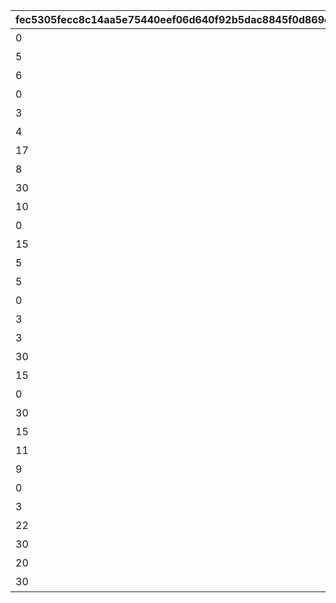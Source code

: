 |fec5305fecc8c14aa5e75440eef06d640f92b5dac8845f0d869c174527afde19|4794d7fefcb4a88fb5337157920c6e3d53560c08034cf09f3d0949c8c31007b7|72bb7b65149397241f26ec93ef57c32eeab7203d271902f037239a2d030b8617|e11fc75b489148762a9b05ee152e188eb78eccdbec7a6d55ce0a64bb5b0fe860|44883d45dbcf7b961144ee659d33e14dc94e9548276e091993566e4f295be0ed|ec3280f31eb7c63deb1594b4a2bd721f20f926c5b0d89e16199f63b0f5e3258d|78340a41ea56704ecfb1b9c439db2ae2b67af5995db216b6fdec4a13c97d54d7|ec0ae83d94c30064ec983ae842fb1f00e88150f303e1f512036016c59a4a0bd8|
| --- | --- | --- | --- | --- | --- | --- | --- |
|0|3|2001|0|短時間、障害物バリアを展開する　（ＴＰ上昇率：大）|短時間、障害物バリアを展開！|101|0|
|5|5|3|0|中時間、スピードとジャンプを　　小アップ（ＴＰ上昇率：小）|中時間、スピードとジャンプ小アップ！|102|5|
|6|4|1|0|短時間、スピードを中アップ　　　（ＴＰ上昇率：中）|短時間、スピード中アップ！|103|0|
|0|5|2001|0|中時間、障害物バリアを展開する　（ＴＰ上昇率：小）|中時間、障害物バリアを展開！|104|0|
|3|6|1|0|中時間、スピードを小アップ　　　（ＴＰ上昇率：小）|中時間、スピード小アップ！|105|0|
|4|6|1001|0|中時間、対戦相手のスピードを　　小ダウン（ＴＰ上昇率：大）|中時間、対戦相手のスピード小ダウン！|106|0|
|17|5|3|0|中時間、スピードとジャンプを　　特大アップ（ＴＰ上昇率：小）|中時間、スピードとジャンプ特大アップ！|107|16|
|8|40|1|0|ラウンド中、スピードを中アップ　（ＴＰ上昇率：小）|ラウンド中、スピード中アップ！|108|0|
|30|4|1|0|短時間、スピードを特大アップ　　（ＴＰ上昇率：特小）|短時間、スピード特大アップ！|109|0|
|10|40|1001|0|ラウンド中、対戦相手のスピードを中ダウン（ＴＰ上昇率：小）|ラウンド中、対戦相手が大きく減速！|110|0|
|0|1|2001|0|ごく短時間、障害物バリアを　　　展開する（ＴＰ上昇率：大）|ごく短時間、障害物バリアを展開！|111|0|
|15|4|1004|0|短時間、先頭の対戦相手のスピードを大ダウン（ＴＰ上昇率：小）|短時間、先頭の対戦相手が大きく減速！|112|0|
|5|6|1|0|中時間、スピードを小アップ　　　（ＴＰ上昇率：大）|中時間、スピード小アップ！|113|0|
|5|5|2|0|中時間、ジャンプを小アップ　　　（ＴＰ上昇率：大）|中時間、ジャンプ小アップ！|114|0|
|0|7|2002|0|長時間、能力ダウンを防ぐバリアを展開する（ＴＰ上昇率：特大）|長時間、バリアで能力ダウンを防ぐ！|115|0|
|3|25|1|0|累積で、スピードを小アップ　　　（ＴＰ上昇率：特大）|累積で、スピード小アップ！|116|0|
|3|25|1001|0|累積で、対戦相手のスピードを　　小ダウン（ＴＰ上昇率：特大）|累積で、対戦相手が小さく減速！|117|0|
|30|7|3|0|長時間、スピードとジャンプを　　特大アップ（ＴＰ上昇率：中）|長時間、スピードとジャンプ特大アップ！|118|20|
|15|4|1004|0|短時間、先頭の対戦相手のスピードを大ダウン（ＴＰ上昇率：中）|短時間、先頭の対戦相手が大きく減速！|119|0|
|0|7|2002|0|長時間、能力ダウンを防ぐバリアを展開する（ＴＰ上昇率：大）|長時間、バリアで能力ダウンを防ぐ！|120|0|
|30|12|2|0|長時間、ジャンプを特大アップ　　（ＴＰ上昇率：中）|長時間、ジャンプ特大アップ！|121|0|
|15|30|1004|0|累積で、先頭の対戦相手のスピードを大ダウン（ＴＰ上昇率：中）|累積で、先頭の対戦相手が大きく減速！|122|0|
|11|4|4|8|短時間スピード大アップ後、　　　スピードダウン（ＴＰ上昇率：大）|短時間大きく加速した後、ごく短時間減速！|123|2|
|9|8|1|0|長時間、スピードを中アップ　　　（ＴＰ上昇率：大）|長時間、スピード中アップ！|124|0|
|0|4|2001|0|短時間、障害物バリアを展開する　（ＴＰ上昇率：中）|短時間、障害物バリアを展開！|125|0|
|3|30|1001|0|累積で、対戦相手のスピードを　　小ダウン（ＴＰ上昇率：特大）|累積で、対戦相手が小さく減速！|126|0|
|22|10|1|0|長時間、スピードを特大アップ　　（ＴＰ上昇率：特小）|長時間、スピード特大アップ！|127|0|
|30|4|2|0|短時間、ジャンプを特大アップ　　（ＴＰ上昇率：大）|短時間、ジャンプ特大アップ！|128|0|
|20|3|1001|0|短時間、対戦相手のスピードを　　特大ダウン（ＴＰ上昇率：大）|短時間、対戦相手のスピード特大ダウン！|129|0|
|30|4|1|0|短時間、スピードを特大アップ　　（ＴＰ上昇率：大）|短時間、スピード特大アップ！|130|0|